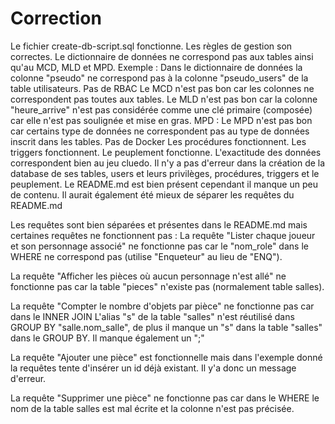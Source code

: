 # Correction

Le fichier create-db-script.sql fonctionne.
Les règles de gestion son correctes.
Le dictionnaire de données ne correspond pas aux tables ainsi qu'au MCD, MLD et MPD.
Exemple : Dans le dictionnaire de données la colonne "pseudo" ne correspond pas à la colonne "pseudo_users" de la table utilisateurs.
Pas de RBAC
Le MCD n'est pas bon car les colonnes ne correspondent pas toutes aux tables.
Le MLD n'est pas bon car la colonne "heure_arrive" n'est pas considérée comme une clé primaire (composée) car elle n'est pas soulignée et mise en gras.
MPD : Le MPD n'est pas bon car certains type de données ne correspondent pas au type de données inscrit dans les tables.
Pas de Docker
Les procédures fonctionnent.
Les triggers fonctionnent.
Le peuplement fonctionne.
L'exactitude des données correspondent bien au jeu cluedo.
Il n'y a pas d'erreur dans la création de la database de ses tables, users et leurs privilèges, procédures, triggers et le peuplement.
Le README.md est bien présent cependant il manque un peu de contenu. Il aurait également été mieux de séparer les requêtes du README.md

Les requêtes sont bien séparées et présentes dans le README.md mais certaines requêtes ne fonctionnent pas :
La requête "Lister chaque joueur et son personnage associé" ne fonctionne pas car le "nom_role" dans le WHERE ne correspond pas (utilise "Enqueteur" au lieu de "ENQ").

La requête "Afficher les pièces où aucun personnage n'est allé" ne fonctionne pas car la table "pieces" n'existe pas (normalement table salles).

La requête "Compter le nombre d'objets par pièce" ne fonctionne pas car dans le INNER JOIN L'alias "s" de la table "salles" n'est réutilisé dans GROUP BY "salle.nom_salle", de plus il manque un "s" dans la table "salles" dans le GROUP BY. Il manque également un ";"

La requête "Ajouter une pièce" est fonctionnelle mais dans l'exemple donné la requêtes tente d'insérer un id déjà existant. Il y'a donc un message d'erreur.

La requête "Supprimer une pièce" ne fonctionne pas car dans le WHERE le nom de la table salles est mal écrite et la colonne n'est pas précisée.